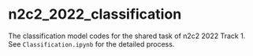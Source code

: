 # n2c2_2022_classification
The classification model codes for the shared task of n2c2 2022 Track 1. See `Classification.ipynb` for the detailed process.
